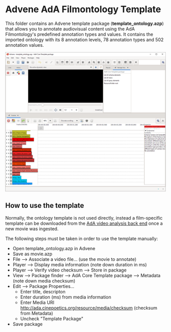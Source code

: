 # Advene AdA Filmontology Template

This folder contains an Advene template package (**template_ontology.azp**) that allows you to annotate audiovisual content using the AdA Filmontology's predefined annotation types and values. It contains the imported ontology with its 8 annotation levels, 78 annotation types and 502 annotation values. 

[![Advene Screenshot](advene.png "Advene Screenshot")](advene.png|width=600px)

## How to use the template

Normally, the ontology template is not used directly, instead a film-specific template can be downloaded from the [AdA video analysis back end](https://github.com/ProjectAdA/ada-va) once a new movie was ingested.

The following steps must be taken in order to use the template manually:
* Open template_ontology.azp in Advene
* Save as movie.azp
* File --> Associate a video file... (use the movie to annotate)
* Player --> Display media information (note down duration in ms)
* Player --> Verify video checksum --> Store in package
* View --> Package finder --> AdA Core Template package --> Metadata (note down media checksum)
* Edit --> Package Properties...
	* Enter title, descripton
	* Enter duration (ms) from media information
	* Enter Media URI http://ada.cinepoetics.org/resource/media/checksum (checksum from Metadata)
	* Uncheck "Template Package"
* Save package


